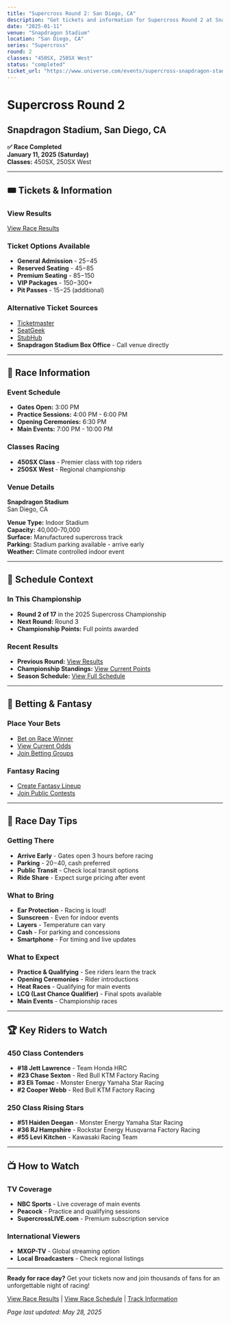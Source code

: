 ```yaml
---
title: "Supercross Round 2: San Diego, CA"
description: "Get tickets and information for Supercross Round 2 at Snapdragon Stadium in San Diego, CA"
date: "2025-01-11"
venue: "Snapdragon Stadium"
location: "San Diego, CA"
series: "Supercross"
round: 2
classes: "450SX, 250SX West"
status: "completed"
ticket_url: "https://www.universe.com/events/supercross-snapdragon-stadium-2025-01-11"
---
```


# Supercross Round 2

## Snapdragon Stadium, San Diego, CA

**✅ Race Completed**  
**January 11, 2025 (Saturday)**  
**Classes:** 450SX, 250SX West

---

## 🎟️ Tickets & Information

### View Results

[View Race Results](/results/supercross-round-2/)

### Ticket Options Available
- **General Admission** - $25-$45
- **Reserved Seating** - $45-$85  
- **Premium Seating** - $85-$150
- **VIP Packages** - $150-$300+
- **Pit Passes** - $15-$25 (additional)

### Alternative Ticket Sources
- [Ticketmaster](https://www.ticketmaster.com/search?q=Snapdragon%20Stadium%20supercross)
- [SeatGeek](https://seatgeek.com/search?q=Snapdragon%20Stadium%20supercross)
- [StubHub](https://www.stubhub.com/search?q=Snapdragon%20Stadium%20supercross)
- **Snapdragon Stadium Box Office** - Call venue directly

---

## 🏁 Race Information

### Event Schedule
- **Gates Open:** 3:00 PM
- **Practice Sessions:** 4:00 PM - 6:00 PM
- **Opening Ceremonies:** 6:30 PM
- **Main Events:** 7:00 PM - 10:00 PM

### Classes Racing
- **450SX Class** - Premier class with top riders
- **250SX West** - Regional championship

### Venue Details
**Snapdragon Stadium**  
San Diego, CA

**Venue Type:** Indoor Stadium  
**Capacity:** 40,000-70,000  
**Surface:** Manufactured supercross track  
**Parking:** Stadium parking available - arrive early  
**Weather:** Climate controlled indoor event

---

## 📅 Schedule Context

### In This Championship
- **Round 2 of 17** in the 2025 Supercross Championship
- **Next Round:** Round 3
- **Championship Points:** Full points awarded

### Recent Results
- **Previous Round:** [View Results](/results/supercross-round-1/)
- **Championship Standings:** [View Current Points](/standings/)
- **Season Schedule:** [View Full Schedule](/races/schedule/)

---

## 🎯 Betting & Fantasy

### Place Your Bets
- [Bet on Race Winner](/betting/place-bet/?race=supercross-round-2)
- [View Current Odds](/betting/odds/)
- [Join Betting Groups](/betting/groups/)

### Fantasy Racing
- [Create Fantasy Lineup](/fantasy/)
- [Join Public Contests](/fantasy/contests/)

---

## 📱 Race Day Tips

### Getting There
- **Arrive Early** - Gates open 3 hours before racing
- **Parking** - $20-$40, cash preferred
- **Public Transit** - Check local transit options
- **Ride Share** - Expect surge pricing after event

### What to Bring
- **Ear Protection** - Racing is loud!
- **Sunscreen** - Even for indoor events
- **Layers** - Temperature can vary
- **Cash** - For parking and concessions
- **Smartphone** - For timing and live updates

### What to Expect
- **Practice & Qualifying** - See riders learn the track
- **Opening Ceremonies** - Rider introductions
- **Heat Races** - Qualifying for main events  
- **LCQ (Last Chance Qualifier)** - Final spots available
- **Main Events** - Championship races

---

## 🏆 Key Riders to Watch

### 450 Class Contenders
- **#18 Jett Lawrence** - Team Honda HRC
- **#23 Chase Sexton** - Red Bull KTM Factory Racing
- **#3 Eli Tomac** - Monster Energy Yamaha Star Racing
- **#2 Cooper Webb** - Red Bull KTM Factory Racing

### 250 Class Rising Stars
- **#51 Haiden Deegan** - Monster Energy Yamaha Star Racing
- **#36 RJ Hampshire** - Rockstar Energy Husqvarna Factory Racing
- **#55 Levi Kitchen** - Kawasaki Racing Team

---

## 📺 How to Watch

### TV Coverage
- **NBC Sports** - Live coverage of main events
- **Peacock** - Practice and qualifying sessions
- **SupercrossLIVE.com** - Premium subscription service

### International Viewers
- **MXGP-TV** - Global streaming option
- **Local Broadcasters** - Check regional listings

---

**Ready for race day?** Get your tickets now and join thousands of fans for an unforgettable night of racing!

[View Race Results](/results/supercross-round-2/) | [View Race Schedule](/races/schedule/) | [Track Information](/tracks/)

*Page last updated: May 28, 2025*

